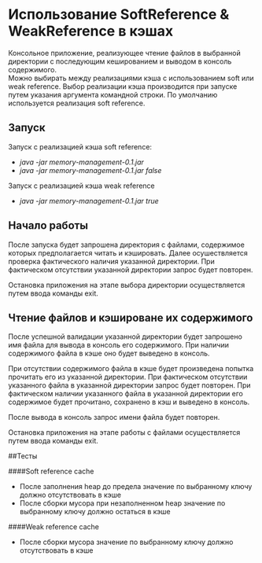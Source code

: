 # Использование SoftReference & WeakReference в кэшах

Консольное приложение, реализующее чтение файлов в выбранной директории с последующим кешированием и выводом в консоль содержимого.  
Можно выбирать между реализациями кэша с использованием soft или weak reference. 
Выбор реализации кэша производится при запуске путем указания аргумента командной строки.
По умолчанию используется реализация soft reference.

## Запуск
Запуск с реализацией кэша soft reference:
* *java -jar memory-management-0.1.jar*  
* *java -jar memory-management-0.1.jar false*

Запуск с реализацией кэша weak reference
* *java -jar memory-management-0.1.jar true*

## Начало работы
После запуска будет запрошена директория с файлами, содержимое которых предполагается читать и кэшировать.
Далее осушествляется проверка фактического наличия указанной директории.
При фактическом отсутствии указанной директории запрос будет повторен.

Остановка приложения на этапе выбора директории осуществляется путем ввода команды exit.

## Чтение файлов и кэшироване их содержимого
После успешной валидации указанной директории будет запрошено имя файла для вывода в консоль его содержимого.
При наличии содержимого файла в кэше оно будет выведено в консоль.

При отсутствии содержимого файла в кэше будет произведена попытка прочитать его из указанной директории.
При фактическом отсутствии указанного файла в указанной директории запрос будет повторен.
При фактическом наличии указанного файла в указанной директории его содержимое будет прочитано, сохранено в кэш и выведено в консоль.

После вывода в консоль запрос имени файла будет повторен.

Остановка приложения на этапе работы с файлами осуществляется путем ввода команды exit.

##Тесты

####Soft reference cache
* После заполнения heap до предела значение по выбранному ключу должно отсутствовать в кэше
* После сборки мусора при незаполненном heap значение по выбранному ключу должно остаться в кэше

####Weak reference cache
* После сборки мусора значение по выбранному ключу должно отсутствовать в кэше
